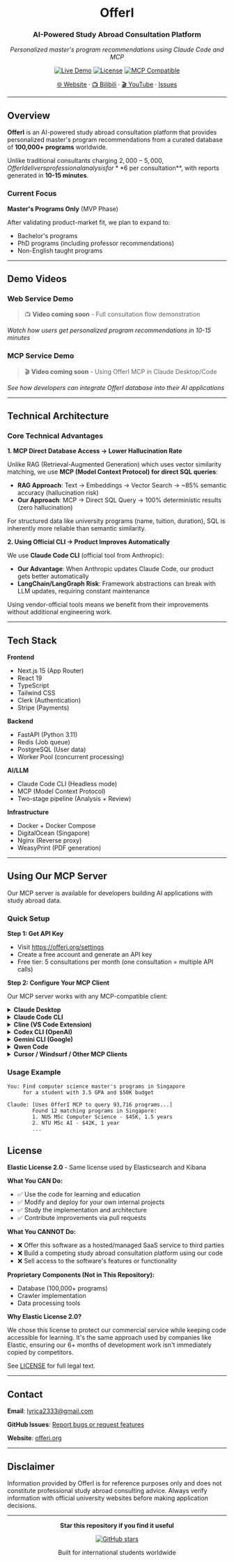 <div align="center">

# OfferI

### AI-Powered Study Abroad Consultation Platform

*Personalized master's program recommendations using Claude Code and MCP*

[![Live Demo](https://img.shields.io/badge/Live_Demo-offeri.org-5B5BD6?style=flat-square)](https://offeri.org)
[![License](https://img.shields.io/badge/License-Elastic_2.0-blue.svg?style=flat-square)](LICENSE)
[![MCP Compatible](https://img.shields.io/badge/MCP-Compatible-764ba2?style=flat-square)](https://modelcontextprotocol.io)

[🌐 Website](https://offeri.org) · [📺 Bilibili](#) · [🎬 YouTube](#) · [Issues](https://github.com/kaminoguo/OfferI_Public/issues)

</div>

---

## Overview

**OfferI** is an AI-powered study abroad consultation platform that provides personalized master's program recommendations from a curated database of **100,000+ programs** worldwide.

Unlike traditional consultants charging $2,000-5,000, OfferI delivers professional analysis for **$6 per consultation**, with reports generated in **10-15 minutes**.

### Current Focus

**Master's Programs Only** (MVP Phase)

After validating product-market fit, we plan to expand to:
- Bachelor's programs
- PhD programs (including professor recommendations)
- Non-English taught programs

---

## Demo Videos

### Web Service Demo
> 📺 **Video coming soon** - Full consultation flow demonstration

<!-- Placeholder for web service demo video -->
*Watch how users get personalized program recommendations in 10-15 minutes*

### MCP Service Demo
> 🎬 **Video coming soon** - Using OfferI MCP in Claude Desktop/Code

<!-- Placeholder for MCP service demo video -->
*See how developers can integrate OfferI database into their AI applications*

---

## Technical Architecture

### Core Technical Advantages

**1. MCP Direct Database Access → Lower Hallucination Rate**

Unlike RAG (Retrieval-Augmented Generation) which uses vector similarity matching, we use **MCP (Model Context Protocol) for direct SQL queries**:

- **RAG Approach**: Text → Embeddings → Vector Search → ~85% semantic accuracy (hallucination risk)
- **Our Approach**: MCP → Direct SQL Query → 100% deterministic results (zero hallucination)

For structured data like university programs (name, tuition, duration), SQL is inherently more reliable than semantic similarity.

**2. Using Official CLI → Product Improves Automatically**

We use **Claude Code CLI** (official tool from Anthropic):

- **Our Advantage**: When Anthropic updates Claude Code, our product gets better automatically
- **LangChain/LangGraph Risk**: Framework abstractions can break with LLM updates, requiring constant maintenance

Using vendor-official tools means we benefit from their improvements without additional engineering work.

---

## Tech Stack

**Frontend**
- Next.js 15 (App Router)
- React 19
- TypeScript
- Tailwind CSS
- Clerk (Authentication)
- Stripe (Payments)

**Backend**
- FastAPI (Python 3.11)
- Redis (Job queue)
- PostgreSQL (User data)
- Worker Pool (concurrent processing)

**AI/LLM**
- Claude Code CLI (Headless mode)
- MCP (Model Context Protocol)
- Two-stage pipeline (Analysis + Review)

**Infrastructure**
- Docker + Docker Compose
- DigitalOcean (Singapore)
- Nginx (Reverse proxy)
- WeasyPrint (PDF generation)

---

## Using Our MCP Server

Our MCP server is available for developers building AI applications with study abroad data.

### Quick Setup

**Step 1: Get API Key**
- Visit https://offeri.org/settings
- Create a free account and generate an API key
- Free tier: 5 consultations per month (one consultation = multiple API calls)

**Step 2: Configure Your MCP Client**

Our MCP server works with any MCP-compatible client:

<details>
<summary><b>Claude Desktop</b></summary>

Edit your config file:
- **macOS**: `~/Library/Application Support/Claude/claude_desktop_config.json`
- **Windows**: `%APPDATA%\Claude\claude_desktop_config.json`

```json
{
  "mcpServers": {
    "offeri": {
      "url": "https://api.offeri.org/mcp",
      "transport": "http",
      "headers": {
        "Authorization": "Bearer sk_live_YOUR_API_KEY_HERE"
      }
    }
  }
}
```

Restart Claude Desktop after saving.
</details>

<details>
<summary><b>Claude Code CLI</b></summary>

```bash
claude mcp add offeri --transport http https://api.offeri.org/mcp \
  -H "Authorization: Bearer sk_live_YOUR_API_KEY_HERE"

# Verify connection
claude mcp list
```
</details>

<details>
<summary><b>Cline (VS Code Extension)</b></summary>

1. Open Cline settings in VS Code
2. Go to **MCP Servers** → **Add Server**
3. Add configuration:

```json
{
  "offeri": {
    "type": "http",
    "url": "https://api.offeri.org/mcp",
    "headers": {
      "Authorization": "Bearer sk_live_YOUR_API_KEY_HERE"
    }
  }
}
```
</details>

<details>
<summary><b>Codex CLI (OpenAI)</b></summary>

```bash
# Add MCP server using command line
codex mcp add offeri --env OFFERI_API_KEY=sk_live_YOUR_API_KEY_HERE \
  -- npx -y @modelcontextprotocol/http-client \
  --url https://api.offeri.org/mcp \
  --header "Authorization: Bearer ${OFFERI_API_KEY}"

# Verify configuration
codex mcp list
```

Or edit `~/.codex/config.toml`:

```toml
[mcp_servers.offeri]
command = "npx"
args = [
  "-y", "@modelcontextprotocol/http-client",
  "--url", "https://api.offeri.org/mcp",
  "--header", "Authorization: Bearer sk_live_YOUR_API_KEY_HERE"
]
```
</details>

<details>
<summary><b>Gemini CLI (Google)</b></summary>

```bash
# Add MCP server using command line
gemini mcp add offeri \
  --url https://api.offeri.org/mcp \
  --transport http \
  --auth-header "Authorization: Bearer sk_live_YOUR_API_KEY_HERE"

# Verify configuration
gemini mcp list
```

Or edit `~/.gemini/settings.json`:

```json
{
  "mcpServers": {
    "offeri": {
      "url": "https://api.offeri.org/mcp",
      "transport": "http",
      "headers": {
        "Authorization": "Bearer sk_live_YOUR_API_KEY_HERE"
      }
    }
  }
}
```
</details>

<details>
<summary><b>Qwen Code</b></summary>

Edit `~/.qwen/settings.json` or `.qwen/settings.json` in your project:

```json
{
  "mcpServers": {
    "offeri": {
      "url": "https://api.offeri.org/mcp",
      "transport": "http",
      "headers": {
        "Authorization": "Bearer sk_live_YOUR_API_KEY_HERE"
      }
    }
  }
}
```

Qwen Code will automatically fetch tool definitions from the server.
</details>

<details>
<summary><b>Cursor / Windsurf / Other MCP Clients</b></summary>

Add to your client's MCP configuration:

```json
{
  "servers": {
    "offeri": {
      "type": "http",
      "url": "https://api.offeri.org/mcp",
      "headers": {
        "Authorization": "Bearer sk_live_YOUR_API_KEY_HERE"
      }
    }
  }
}
```

Refer to your client's documentation for exact config file location.
</details>

### Usage Example

```
You: Find computer science master's programs in Singapore
     for a student with 3.5 GPA and $50K budget

Claude: [Uses OfferI MCP to query 93,716 programs...]
        Found 12 matching programs in Singapore:
        1. NUS MSc Computer Science - $45K, 1.5 years
        2. NTU MSc AI - $42K, 1 year
        ...
```

## License

**Elastic License 2.0** - Same license used by Elasticsearch and Kibana

**What You CAN Do:**
- ✅ Use the code for learning and education
- ✅ Modify and deploy for your own internal projects
- ✅ Study the implementation and architecture
- ✅ Contribute improvements via pull requests

**What You CANNOT Do:**
- ❌ Offer this software as a hosted/managed SaaS service to third parties
- ❌ Build a competing study abroad consultation platform using our code
- ❌ Sell access to the software's features or functionality

**Proprietary Components (Not in This Repository):**
- Database (100,000+ programs)
- Crawler implementation
- Data processing tools

**Why Elastic License 2.0?**

We chose this license to protect our commercial service while keeping code accessible for learning. It's the same approach used by companies like Elastic, ensuring our 6+ months of development work isn't immediately copied by competitors.

See [LICENSE](./LICENSE) for full legal text.

---

## Contact

**Email**: lyrica2333@gmail.com

**GitHub Issues**: [Report bugs or request features](https://github.com/kaminoguo/OfferI_Public/issues)

**Website**: [offeri.org](https://offeri.org)

---

## Disclaimer

Information provided by OfferI is for reference purposes only and does not constitute professional study abroad consulting advice. Always verify information with official university websites before making application decisions.

---

<div align="center">

**Star this repository if you find it useful**

[![GitHub stars](https://img.shields.io/github/stars/kaminoguo/OfferI_Public?style=social)](https://github.com/kaminoguo/OfferI_Public)

Built for international students worldwide

</div>
